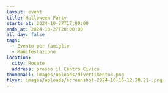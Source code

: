 ```yaml
---
layout: event
title: Halloween Party
starts_at: 2024-10-27T17:00:00
ends_at: 2024-10-27T20:00:00
all_day: false
tags:
  - Evento per famiglie
  - Manifestazione
location:
  city: Rosate
  address: presso il Centro Civico
thumbnail: images/uploads/divertimento3.png
flyer: images/uploads/screenshot-2024-10-16-12.20.21-.png
---
```

